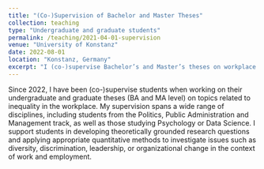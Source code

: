 ```yaml
---
title: "(Co-)Supervision of Bachelor and Master Theses"
collection: teaching
type: "Undergraduate and graduate students"
permalink: /teaching/2021-04-01-supervision
venue: "University of Konstanz"
date: 2022-08-01
location: "Konstanz, Germany"
excerpt: "I (co-)supervise Bachelor’s and Master’s theses on workplace inequality across disciplines such as Public Administration and Management, Psychology, and Data Science. I guide students in developing strong theoretical frameworks and applying rigorous quantitative methods to explore topics like diversity, discrimination, leadership, and organizational change."
---
```


Since 2022, I have been (co-)supervise students when working on their undergraduate and graduate theses (BA and MA level) on topics related to inequality in the workplace. My supervision spans a wide range of disciplines, including students from the Politics, Public Administration and Management track, as well as those studying Psychology or Data Science. I support students in developing theoretically grounded research questions and applying appropriate quantitative methods to investigate issues such as diversity, discrimination, leadership, or organizational change in the context of work and employment.



